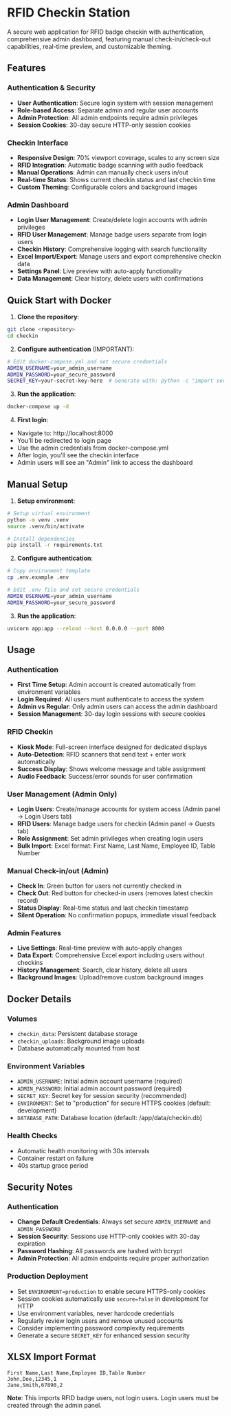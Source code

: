 # RFID Checkin Station

A secure web application for RFID badge checkin with authentication, comprehensive admin dashboard, featuring manual check-in/check-out capabilities, real-time preview, and customizable theming.

## Features

### Authentication & Security
- **User Authentication**: Secure login system with session management
- **Role-based Access**: Separate admin and regular user accounts
- **Admin Protection**: All admin endpoints require admin privileges
- **Session Cookies**: 30-day secure HTTP-only session cookies

### Checkin Interface
- **Responsive Design**: 70% viewport coverage, scales to any screen size
- **RFID Integration**: Automatic badge scanning with audio feedback
- **Manual Operations**: Admin can manually check users in/out
- **Real-time Status**: Shows current checkin status and last checkin time
- **Custom Theming**: Configurable colors and background images

### Admin Dashboard
- **Login User Management**: Create/delete login accounts with admin privileges
- **RFID User Management**: Manage badge users separate from login users
- **Checkin History**: Comprehensive logging with search functionality
- **Excel Import/Export**: Manage users and export comprehensive checkin data
- **Settings Panel**: Live preview with auto-apply functionality
- **Data Management**: Clear history, delete users with confirmations

## Quick Start with Docker

1. **Clone the repository**:
```bash
git clone <repository>
cd checkin
```

2. **Configure authentication** (IMPORTANT):
```bash
# Edit docker-compose.yml and set secure credentials
ADMIN_USERNAME=your_admin_username
ADMIN_PASSWORD=your_secure_password
SECRET_KEY=your-secret-key-here  # Generate with: python -c "import secrets; print(secrets.token_urlsafe(32))"
```

3. **Run the application**:
```bash
docker-compose up -d
```

4. **First login**:
- Navigate to: http://localhost:8000
- You'll be redirected to login page
- Use the admin credentials from docker-compose.yml
- After login, you'll see the checkin interface
- Admin users will see an "Admin" link to access the dashboard

## Manual Setup

1. **Setup environment**:
```bash
# Setup virtual environment
python -m venv .venv
source .venv/bin/activate

# Install dependencies
pip install -r requirements.txt
```

2. **Configure authentication**:
```bash
# Copy environment template
cp .env.example .env

# Edit .env file and set secure credentials
ADMIN_USERNAME=your_admin_username
ADMIN_PASSWORD=your_secure_password
```

3. **Run the application**:
```bash
uvicorn app:app --reload --host 0.0.0.0 --port 8000
```

## Usage

### Authentication
- **First Time Setup**: Admin account is created automatically from environment variables
- **Login Required**: All users must authenticate to access the system
- **Admin vs Regular**: Only admin users can access the admin dashboard
- **Session Management**: 30-day login sessions with secure cookies

### RFID Checkin
- **Kiosk Mode**: Full-screen interface designed for dedicated displays
- **Auto-Detection**: RFID scanners that send text + enter work automatically
- **Success Display**: Shows welcome message and table assignment
- **Audio Feedback**: Success/error sounds for user confirmation

### User Management (Admin Only)
- **Login Users**: Create/manage accounts for system access (Admin panel → Login Users tab)
- **RFID Users**: Manage badge users for checkin (Admin panel → Guests tab)
- **Role Assignment**: Set admin privileges when creating login users
- **Bulk Import**: Excel format: First Name, Last Name, Employee ID, Table Number

### Manual Check-in/out (Admin)
- **Check In**: Green button for users not currently checked in
- **Check Out**: Red button for checked-in users (removes latest checkin record)
- **Status Display**: Real-time status and last checkin timestamp
- **Silent Operation**: No confirmation popups, immediate visual feedback

### Admin Features
- **Live Settings**: Real-time preview with auto-apply changes
- **Data Export**: Comprehensive Excel export including users without checkins
- **History Management**: Search, clear history, delete all users
- **Background Images**: Upload/remove custom background images

## Docker Details

### Volumes
- `checkin_data`: Persistent database storage
- `checkin_uploads`: Background image uploads
- Database automatically mounted from host

### Environment Variables
- `ADMIN_USERNAME`: Initial admin account username (required)
- `ADMIN_PASSWORD`: Initial admin account password (required)
- `SECRET_KEY`: Secret key for session security (recommended)
- `ENVIRONMENT`: Set to "production" for secure HTTPS cookies (default: development)
- `DATABASE_PATH`: Database location (default: /app/data/checkin.db)

### Health Checks
- Automatic health monitoring with 30s intervals
- Container restart on failure
- 40s startup grace period

## Security Notes

### Authentication
- **Change Default Credentials**: Always set secure `ADMIN_USERNAME` and `ADMIN_PASSWORD`
- **Session Security**: Sessions use HTTP-only cookies with 30-day expiration
- **Password Hashing**: All passwords are hashed with bcrypt
- **Admin Protection**: All admin endpoints require proper authorization

### Production Deployment
- Set `ENVIRONMENT=production` to enable secure HTTPS-only cookies
- Session cookies automatically use `secure=false` in development for HTTP
- Use environment variables, never hardcode credentials
- Regularly review login users and remove unused accounts
- Consider implementing password complexity requirements
- Generate a secure `SECRET_KEY` for enhanced session security

## XLSX Import Format

```csv
First Name,Last Name,Employee ID,Table Number
John,Doe,12345,1
Jane,Smith,67890,2
```

**Note**: This imports RFID badge users, not login users. Login users must be created through the admin panel.
